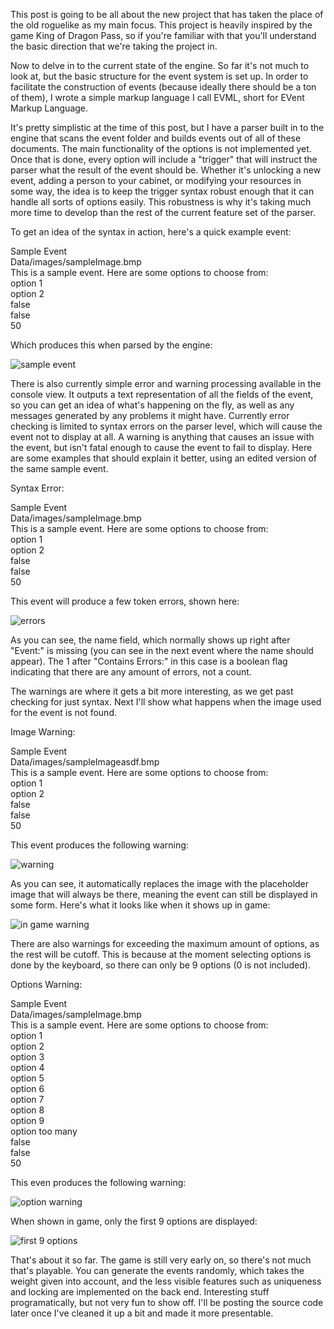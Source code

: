 This post is going to be all about the new project that has taken the place of the old roguelike as my main focus. This project is heavily inspired by the game King of Dragon Pass, so if you're familiar with that you'll understand the basic direction that we're taking the project in.

Now to delve in to the current state of the engine. So far it's not much to look at, but the basic structure for the event system is set up. In order to facilitate the construction of events (because ideally there should be a ton of them), I wrote a simple markup language I call EVML, short for EVent Markup Language.

It's pretty simplistic at the time of this post, but I have a parser built in to the engine that scans the event folder and builds events out of all of these documents. The main functionality of the options is not implemented yet. Once that is done, every option will include a "trigger" that will instruct the parser what the result of the event should be. Whether it's unlocking a new event, adding a person to your cabinet, or modifying your resources in some way, the idea is to keep the trigger syntax robust enough that it can handle all sorts of options easily. This robustness is why it's taking much more time to develop than the rest of the current feature set of the parser.

To get an idea of the syntax in action, here's a quick example event:

<name>Sample Event</name>  
<img>Data/images/sampleImage.bmp</img>  
<desc>This is a sample event. Here are some options to choose from:</desc>  
<opt>option 1</opt>  
<opt>option 2</opt>  
<unique>false</unique>  
<lock>false</lock>  
<rand>50</rand>

Which produces this when parsed by the engine:

![sample event](http://threedliams.github.io/pages/assets/newProject/sampleEvent.jpg)

There is also currently simple error and warning processing available in the console view. It outputs a text representation of all the fields of the event, so you can get an idea of what's happening on the fly, as well as any messages generated by any problems it might have. Currently error checking is limited to syntax errors on the parser level, which will cause the event not to display at all. A warning is anything that causes an issue with the event, but isn't fatal enough to cause the event to fail to display. Here are some examples that should explain it better, using an edited version of the same sample event.

Syntax Error:

<namesadfasdfasdf>Sample Event</name>  
<img>Data/images/sampleImage.bmp</img>  
<desc>This is a sample event. Here are some options to choose from:</desc>  
<opt>option 1</opt>  
<opt>option 2</opt>  
<unique>false</unique>  
<lock>false</lock>  
<rand>50</rand>

This event will produce a few token errors, shown here:

![errors](http://threedliams.github.io/pages/assets/newProject/error1.jpg)

As you can see, the name field, which normally shows up right after "Event:" is missing (you can see in the next event where the name should appear). The 1 after "Contains Errors:" in this case is a boolean flag indicating that there are any amount of errors, not a count.

The warnings are where it gets a bit more interesting, as we get past checking for just syntax. Next I'll show what happens when the image used for the event is not found.

Image Warning:

<name>Sample Event</name>  
<img>Data/images/sampleImageasdf.bmp</img>  
<desc>This is a sample event. Here are some options to choose from:</desc>  
<opt>option 1</opt>  
<opt>option 2</opt>  
<unique>false</unique>  
<lock>false</lock>  
<rand>50</rand>

This event produces the following warning:

![warning](http://threedliams.github.io/pages/assets/newProject/imageWarning.jpg)

As you can see, it automatically replaces the image with the placeholder image that will always be there, meaning the event can still be displayed in some form. Here's what it looks like when it shows up in game:

![in game warning](http://threedliams.github.io/pages/assets/newProject/imageWarningInGame.jpg)

There are also warnings for exceeding the maximum amount of options, as the rest will be cutoff. This is because at the moment selecting options is done by the keyboard, so there can only be 9 options (0 is not included).

Options Warning:

<name>Sample Event</name>  
<img>Data/images/sampleImage.bmp</img>  
<desc>This is a sample event. Here are some options to choose from:</desc>  
<opt>option 1</opt>  
<opt>option 2</opt>  
<opt>option 3</opt>  
<opt>option 4</opt>  
<opt>option 5</opt>  
<opt>option 6</opt>  
<opt>option 7</opt>  
<opt>option 8</opt>  
<opt>option 9</opt>  
<opt>option too many</opt>  
<unique>false</unique>  
<lock>false</lock>  
<rand>50</rand>

This even produces the following warning:

![option warning](http://threedliams.github.io/pages/assets/newProject/optionWarning.jpg)

When shown in game, only the first 9 options are displayed:

![first 9 options](http://threedliams.github.io/pages/assets/newProject/optionWarningInGame.jpg)

That's about it so far. The game is still very early on, so there's not much that's playable. You can generate the events randomly, which takes the weight given into account, and the less visible features such as uniqueness and locking are implemented on the back end. Interesting stuff programatically, but not very fun to show off. I'll be posting the source code later once I've cleaned it up a bit and made it more presentable.